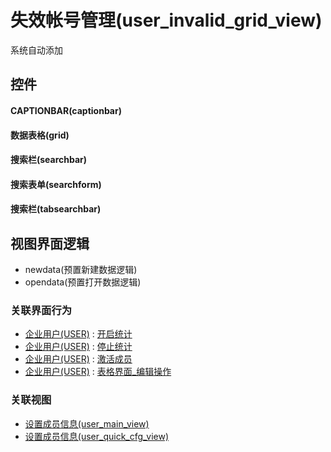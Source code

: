 # 失效帐号管理(user_invalid_grid_view)  <!-- {docsify-ignore-all} -->


系统自动添加



## 控件
#### CAPTIONBAR(captionbar)
#### 数据表格(grid)
#### 搜索栏(searchbar)
#### 搜索表单(searchform)
#### 搜索栏(tabsearchbar)

## 视图界面逻辑
  * newdata(预置新建数据逻辑)
  * opendata(预置打开数据逻辑)


### 关联界面行为
  * [企业用户(USER)](module/Base/user) : [开启统计](module/Base/user#界面行为)
  * [企业用户(USER)](module/Base/user) : [停止统计](module/Base/user#界面行为)
  * [企业用户(USER)](module/Base/user) : [激活成员](module/Base/user#界面行为)
  * [企业用户(USER)](module/Base/user) : [表格界面_编辑操作](module/Base/user#界面行为)

### 关联视图
  * [设置成员信息(user_main_view)](app/view/user_main_view)
  * [设置成员信息(user_quick_cfg_view)](app/view/user_quick_cfg_view)

<script>
 const { createApp } = Vue
  createApp({
    data() {
      return {

      }
    }
  }).use(ElementPlus).mount('#app')
</script>